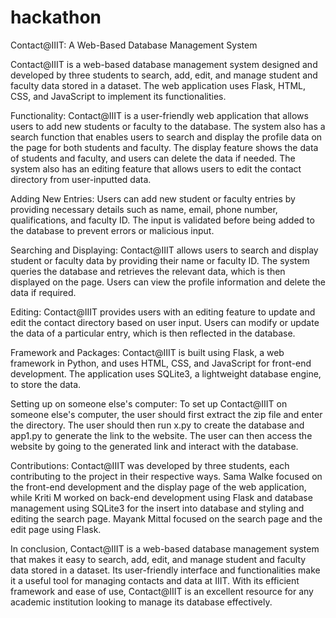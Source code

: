 # hackathon


Contact@IIIT: A Web-Based Database Management System

Contact@IIIT is a web-based database management system designed and developed by three students to search, add, edit, and manage student and faculty data stored in a dataset. The web application uses Flask, HTML, CSS, and JavaScript to implement its functionalities.

Functionality:
Contact@IIIT is a user-friendly web application that allows users to add new students or faculty to the database. The system also has a search function that enables users to search and display the profile data on the page for both students and faculty. The display feature shows the data of students and faculty, and users can delete the data if needed. The system also has an editing feature that allows users to edit the contact directory from user-inputted data.

Adding New Entries:
Users can add new student or faculty entries by providing necessary details such as name, email, phone number, qualifications, and faculty ID. The input is validated before being added to the database to prevent errors or malicious input.

Searching and Displaying:
Contact@IIIT allows users to search and display student or faculty data by providing their name or faculty ID. The system queries the database and retrieves the relevant data, which is then displayed on the page. Users can view the profile information and delete the data if required.

Editing:
Contact@IIIT provides users with an editing feature to update and edit the contact directory based on user input. Users can modify or update the data of a particular entry, which is then reflected in the database.

Framework and Packages:
Contact@IIIT is built using Flask, a web framework in Python, and uses HTML, CSS, and JavaScript for front-end development. The application uses SQLite3, a lightweight database engine, to store the data.

Setting up on someone else's computer:
To set up Contact@IIIT on someone else's computer, the user should first extract the zip file and enter the directory. The user should then run x.py to create the database and app1.py to generate the link to the website. The user can then access the website by going to the generated link and interact with the database.

Contributions:
Contact@IIIT was developed by three students, each contributing to the project in their respective ways. Sama Walke focused on the front-end development and the display page of the web application, while Kriti M worked on back-end development using Flask and database management using SQLite3 for the insert into database and styling and editing the search page. Mayank Mittal focused on the search page and the edit page using Flask.

In conclusion, Contact@IIIT is a web-based database management system that makes it easy to search, add, edit, and manage student and faculty data stored in a dataset. Its user-friendly interface and functionalities make it a useful tool for managing contacts and data at IIIT. With its efficient framework and ease of use, Contact@IIIT is an excellent resource for any academic institution looking to manage its database effectively.
